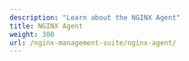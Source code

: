 ```yaml
---
description: "Learn about the NGINX Agent"
title: NGINX Agent
weight: 300
url: /nginx-management-suite/nginx-agent/
---
```


